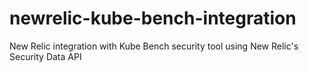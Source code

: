 # newrelic-kube-bench-integration
New Relic integration with Kube Bench security tool using New Relic's Security Data API
